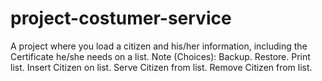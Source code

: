 # project-costumer-service
A project where you load a citizen and his/her information, including the Certificate he/she needs on a list.
Note (Choices): Backup.
                Restore.
                Print list.
                Insert Citizen on list.
                Serve Citizen from list.
                Remove Citizen from list.
